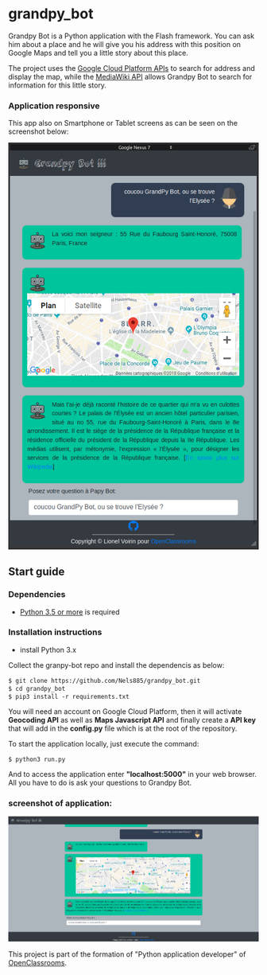 # grandpy_bot

Grandpy Bot is a Python application with the Flash framework. You can ask him about a place and he will give you his 
address with this position on Google Maps and tell you a little story about this place.

The project uses the [Google Cloud Platform APIs](https://cloud.google.com/maps-platform/) to search for address and 
display the map, while the [MediaWiki API](https://www.mediawiki.org/wiki/API:Main_page) allows Grandpy Bot to search
for information for this little story.

### Application responsive

This app also on Smartphone or Tablet screens as can be seen on the screenshot below:

![alt text](pictures/Nexus7_granpy_bot.png)

## Start guide

### Dependencies

* [Python 3.5 or more](https://www.python.org) is required

### Installation instructions

* install Python 3.x

Collect the granpy-bot repo and install the dependencis as below:

    $ git clone https://github.com/Nels885/grandpy_bot.git
    $ cd grandpy_bot
    $ pip3 install -r requirements.txt
    
You will need an account on Google Cloud Platform, then it will activate **Geocoding API** as well as 
**Maps Javascript API** and finally create a **API key** that will add in the **config.py** file which is at the root 
of the repository.
    
To start the application locally, just execute the command:

    $ python3 run.py
    
And to access the application enter **"localhost:5000"** in your web browser. All you have to do is ask your questions
to Grandpy Bot.

### screenshot of application:

![alt text](pictures/default_grandpy_bot.png)

This project is part of the  formation of "Python application developer" of 
[OpenClassrooms](https://openclassrooms.com/fr/paths/68-developpeur-dapplication-python).

